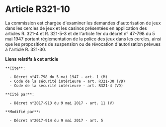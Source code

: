 # Article R321-10

La commission est chargée d'examiner les demandes d'autorisation de jeux dans les cercles de jeux et les casinos présentées
en application des articles R. 321-4 et R. 321-5-3 et de l'article 1er du décret n° 47-798 du 5 mai 1947 portant
réglementation de la police des jeux dans les cercles, ainsi que les propositions de suspension ou de révocation
d'autorisation prévues à l'article R. 321-30.

**Liens relatifs à cet article**

	**Cite**:

	  - Décret n°47-798 du 5 mai 1947 - art. 1 (M)
	  - Code de la sécurité intérieure - art. R321-30 (VD)
	  - Code de la sécurité intérieure - art. R321-4 (VD)

	**Cité par**:

	  - Décret n°2017-913 du 9 mai 2017 - art. 11 (V)

	**Modifié par**:

	  - Décret n°2017-914 du 9 mai 2017 - art. 5
